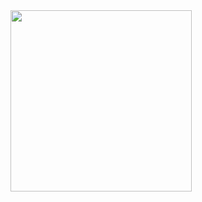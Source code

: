 

<img height="290em"  styles="border-radius:30em;" src="https://gifimage.net/wp-content/uploads/2018/04/programming-gif-9.gif"/>
<!--
<div style="display:flex;">
 <img height="180em" src="https://github-readme-stats.vercel.app/api/top-langs/?username=lauriciodev&layout=compact&langs_count=7&theme=cobalt"/>
 <img height="180em" src="https://github-readme-stats.vercel.app/api?username=lauriciodev&show_icons=true&theme=cobalt&include_all_commits=true&count_private=true"/> 
 </div>


-->
